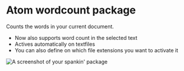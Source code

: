 # Atom wordcount package

Counts the words in your current document.

 - Now also supports word count in the selected text
 - Actives automatically on textfiles
 - You can also define on which file extensions you want to activate it

![A screenshot of your spankin' package](https://f.cloud.github.com/assets/584259/2417048/20cf8554-ab14-11e3-9a9b-e29bde602654.gif)

